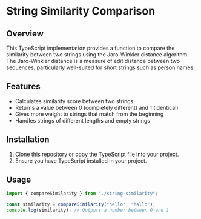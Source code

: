 # String Similarity Comparison

## Overview

This TypeScript implementation provides a function to compare the similarity between two strings using the Jaro-Winkler distance algorithm. The Jaro-Winkler distance is a measure of edit distance between two sequences, particularly well-suited for short strings such as person names.

## Features

- Calculates similarity score between two strings
- Returns a value between 0 (completely different) and 1 (identical)
- Gives more weight to strings that match from the beginning
- Handles strings of different lengths and empty strings

## Installation

1. Clone this repository or copy the TypeScript file into your project.
2. Ensure you have TypeScript installed in your project.

## Usage

```typescript
import { compareSimilarity } from "./string-similarity";

const similarity = compareSimilarity("hello", "hallo");
console.log(similarity); // Outputs a number between 0 and 1
```
